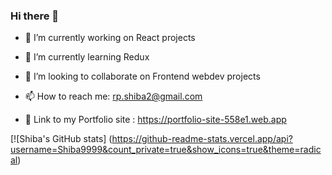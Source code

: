 ### Hi there 👋





- 🔭 I’m currently working on React projects
- 🌱 I’m currently learning Redux
- 👯 I’m looking to collaborate on Frontend webdev projects


- 📫 How to reach me: rp.shiba2@gmail.com
- 🗼 Link to my Portfolio site : https://portfolio-site-558e1.web.app



<!-- [![Shiba's GitHub stats](https://github-readme-stats.vercel.app/api?username=Shiba9999)](https://github.com/Shiba9999/github-readme-stats)

[![Most used Langs](https://github-readme-stats.vercel.app/api/top-langs/?username=Shiba9999)](https://github.com/Shiba9999/github-readme-stats) -->



[![Shiba's GitHub stats] (https://github-readme-stats.vercel.app/api?username=Shiba9999&count_private=true&show_icons=true&theme=radical)






